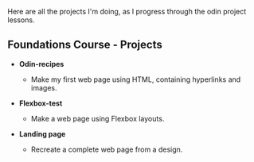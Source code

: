Here are all the projects I'm doing, as I progress through the odin project lessons.

## Foundations Course - Projects

 -   **Odin-recipes**
    
	    -   Make my first web page using HTML, containing hyperlinks and images.
        
 -   **Flexbox-test**
    
	 -  Make a web page using Flexbox layouts.
 
 - **Landing page**
    
	 -  Recreate a complete web page from a design.
